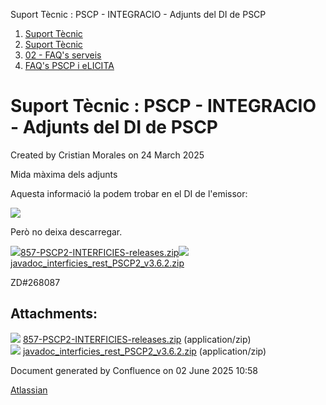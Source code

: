 Suport Tècnic : PSCP - INTEGRACIO - Adjunts del DI de PSCP  

1.  [Suport Tècnic](index.md)
2.  [Suport Tècnic](13893782.md)
3.  [02 - FAQ's serveis](26313393.md)
4.  [FAQ's PSCP i eLICITA](28705587.md)

Suport Tècnic : PSCP - INTEGRACIO - Adjunts del DI de PSCP
==========================================================

Created by Cristian Morales on 24 March 2025

Mida màxima dels adjunts

Aquesta informació la podem trobar en el DI de l'emissor:

![](https://aoccat.zendesk.com/attachments/token/RPf29IdTiF5JaJVhY1LyoFCsd/?name=image.png)

Però no deixa descarregar.

[![](download/resources/com.atlassian.confluence.plugins.confluence-view-file-macro:view-file-macro-resources/images/placeholder-medium-zip.png)857-PSCP2-INTERFICIES-releases.zip](/download/attachments/127598634/857-PSCP2-INTERFICIES-releases.zip?version=1&modificationDate=1742805634043&api=v2)[![](download/resources/com.atlassian.confluence.plugins.confluence-view-file-macro:view-file-macro-resources/images/placeholder-medium-zip.png)javadoc\_interficies\_rest\_PSCP2\_v3.6.2.zip](/download/attachments/127598634/javadoc_interficies_rest_PSCP2_v3.6.2.zip?version=1&modificationDate=1742805637116&api=v2)

ZD#268087

  

Attachments:
------------

![](images/icons/bullet_blue.gif) [857-PSCP2-INTERFICIES-releases.zip](attachments/127598634/127598635.zip) (application/zip)  
![](images/icons/bullet_blue.gif) [javadoc\_interficies\_rest\_PSCP2\_v3.6.2.zip](attachments/127598634/127598636.zip) (application/zip)  

Document generated by Confluence on 02 June 2025 10:58

[Atlassian](http://www.atlassian.com/)